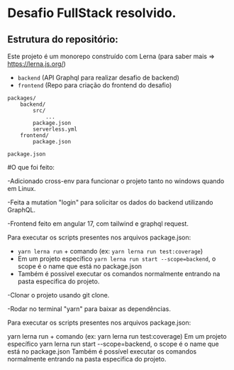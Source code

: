 # Desafio FullStack resolvido.


## Estrutura do repositório:
Este projeto é um monorepo construído com Lerna (para saber mais => https://lerna.js.org/)

- `backend` (API Graphql para realizar desafio de backend)
- `frontend` (Repo para criação do frontend do desafio)

```
packages/
    backend/
        src/
            ...
        package.json
        serverless.yml
    frontend/
        package.json

package.json
```

#O que foi feito:

-Adicionado cross-env para funcionar o projeto tanto no windows quando em Linux.

-Feita a mutation "login" para solicitar os dados do backend utilizando GraphQL.

-Frontend feito em angular 17, com tailwind e graphql request.

Para executar os scripts presentes nos arquivos package.json:

- `yarn lerna run` + comando (ex: `yarn lerna run test:coverage`)
- Em um projeto específico `yarn lerna run start --scope=backend`, o scope é o name que está no package.json
- Também é possível executar os comandos normalmente entrando na pasta especifica do projeto.

-Clonar o projeto usando git clone.

-Rodar no terminal "yarn" para baixar as dependências.

Para executar os scripts presentes nos arquivos package.json:

yarn lerna run + comando (ex: yarn lerna run test:coverage)
Em um projeto específico yarn lerna run start --scope=backend, o scope é o name que está no package.json
Também é possível executar os comandos normalmente entrando na pasta especifica do projeto.
